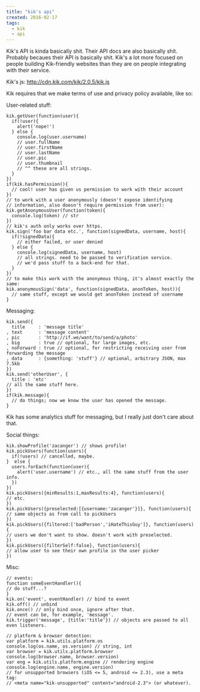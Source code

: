 ```yaml
---
title: "kik's api"
created: 2016-02-17
tags:
  - kik
  - api
---
```


Kik's API is kinda basically shit.
Their API docs are also basically shit.
Probably becaues their API is basically shit.
Kik's a lot more focused on people building Kik-friendly websites than they are on people integrating with their service.

Kik's js: http://cdn.kik.com/kik/2.0.5/kik.js

Kik requires that we make terms of use and privacy policy available, like so:

  <head>
    <link rel="terms" href="termsofuse.html">
    <link rel="privacy" href="privacypolicy.html">
  </head>

User-related stuff:

    kik.getUser(function(user){
      if(!user){
        alert('nope!')
      } else {
        console.log(user.username)
        // user.fullName
        // user.firstName
        // user.lastName
        // user.pic
        // user.thumbnail
        // ^^ these are all strings.
      }
    })
    if(kik.hasPermission(){
      // cool! user has given us permission to work with their account
    })
    // to work with a user anonymously (doesn't expose identifying
    // information, also doesn't require permission from user):
    kik.getAnonymousUser(function(token){
      console.log(token) // str
    })
    // kik's auth only works over https.
    kik.sign('foo bar data etc.', function(signedData, username, host){
      if(!signedData){
        // either failed, or user denied
      } else {
        console.log(signedData, username, host)
        // all strings. need to be passed to verification service.
        // we'd pass stuff to a back-end for that.
      }
    })
    // to make this work with the anonymous thing, it's almost exactly the same:
    kik.anonymousSign('data', function(signedData, anonToken, host)){
      // same stuff, except we would get anonToken instead of username
    }

Messaging:

    kik.send({
      title     : 'message title'
    , text      : 'message content'
    , pic       : 'http://if.we/want/to/send/a/photo'
    , big       : true // optional, for large images, etc.
    , noForward : true // optional, for restricting receiving user from forwarding the message
    , data      : {something: 'stuff'} // optional, arbitrary JSON, max 7.5kb
    })
    kik.send('otherUser', {
      title : 'etc'
    // all the same stuff here.
    })
    if(kik.message){
      // do things; now we know the user has opened the message.
    }

Kik has some analytics stuff for messaging, but I really just don't care about that.

Social things:

    kik.showProfile('zacanger') // shows profile!
    kik.pickUsers(function(users){
      if(!users) // cancelled, maybe.
    }  else {
      users.forEach(function(user){
        alert('user.username') // etc., all the same stuff from the user info.
      })
    })
    kik.pickUsers({minResults:1,maxResults:4}, function(users){
    // etc.
    })
    kik.pickUsers({preselected:[{username:'zacanger'}]}, function(users){
    // same objects as from call to pickUsers
    })
    kik.pickUsers({filtered:['badPerson','iHateThisGuy']}, function(users){
    // users we don't want to show. doesn't work with preselected.
    })
    kik.pickUsers({filterSelf:false}, function(users){
    // allow user to see their own profile in the user picker
    })

Misc:

    // events:
    function someEventHandler(){
    // do stuff...?
    }
    kik.on('event', eventHandler) // bind to event
    kik.off() // unbind
    kik.once() // only bind once, ignore after that.
    // event can be, for example, 'message'.
    kik.trigger('message', {title:'title'}) // objects are passed to all even listeners.

    // platform & browser detection:
    var platform = kik.utils.platform.os
    console.log(os.name, os.version) // string, int
    var browser = kik.utils.platform.browser
    console.log(browser.name, browser.version)
    var eng = kik.utils.platform.engine // rendering engine
    console.log(engine.name, engine.version)
    // for unsupported browsers (iOS <= 5, android <= 2.3), use a meta tag:
    // <meta name="kik-unsupported" content="android-2.3"> (or whatever).
